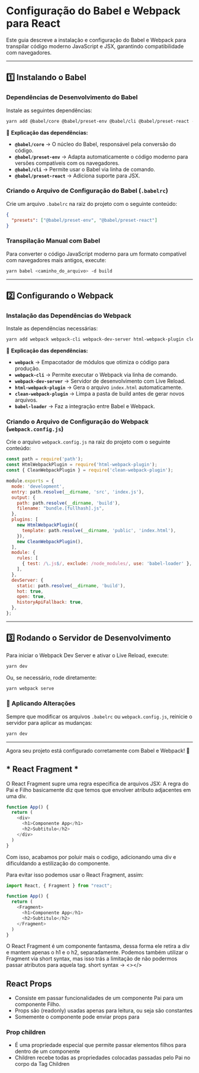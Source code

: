 # **Configuração do Babel e Webpack para React**  

Este guia descreve a instalação e configuração do Babel e Webpack para transpilar código moderno JavaScript e JSX, garantindo compatibilidade com navegadores.  

---

## **1️⃣ Instalando o Babel**  

### **Dependências de Desenvolvimento do Babel**  

Instale as seguintes dependências:  

```sh
yarn add @babel/core @babel/preset-env @babel/cli @babel/preset-react -D
```

📌 **Explicação das dependências:**  

- **`@babel/core`** → O núcleo do Babel, responsável pela conversão do código.  
- **`@babel/preset-env`** → Adapta automaticamente o código moderno para versões compatíveis com os navegadores.  
- **`@babel/cli`** → Permite usar o Babel via linha de comando.  
- **`@babel/preset-react`** → Adiciona suporte para JSX.  

### **Criando o Arquivo de Configuração do Babel (`.babelrc`)**  

Crie um arquivo `.babelrc` na raiz do projeto com o seguinte conteúdo:  

```json
{
  "presets": ["@babel/preset-env", "@babel/preset-react"]
}
```

### **Transpilação Manual com Babel**  

Para converter o código JavaScript moderno para um formato compatível com navegadores mais antigos, execute:  

```sh
yarn babel <caminho_do_arquivo> -d build
```

---

## **2️⃣ Configurando o Webpack**  

### **Instalação das Dependências do Webpack**  

Instale as dependências necessárias:  

```sh
yarn add webpack webpack-cli webpack-dev-server html-webpack-plugin clean-webpack-plugin babel-loader -D
```

📌 **Explicação das dependências:**  

- **`webpack`** → Empacotador de módulos que otimiza o código para produção.  
- **`webpack-cli`** → Permite executar o Webpack via linha de comando.  
- **`webpack-dev-server`** → Servidor de desenvolvimento com Live Reload.  
- **`html-webpack-plugin`** → Gera o arquivo `index.html` automaticamente.  
- **`clean-webpack-plugin`** → Limpa a pasta de build antes de gerar novos arquivos.  
- **`babel-loader`** → Faz a integração entre Babel e Webpack.  

### **Criando o Arquivo de Configuração do Webpack (`webpack.config.js`)**  

Crie o arquivo `webpack.config.js` na raiz do projeto com o seguinte conteúdo:  

```js
const path = require('path');
const HtmlWebpackPlugin = require('html-webpack-plugin');
const { CleanWebpackPlugin } = require('clean-webpack-plugin');

module.exports = {
  mode: 'development',
  entry: path.resolve(__dirname, 'src', 'index.js'),
  output: {
    path: path.resolve(__dirname, 'build'),
    filename: "bundle.[fullhash].js",
  },
  plugins: [
    new HtmlWebpackPlugin({
      template: path.resolve(__dirname, 'public', 'index.html'),
    }),
    new CleanWebpackPlugin(),
  ],
  module: {
    rules: [
      { test: /\.js$/, exclude: /node_modules/, use: 'babel-loader' },
    ],
  },
  devServer: {
    static: path.resolve(__dirname, 'build'),
    hot: true,
    open: true,
    historyApiFallback: true,
  },
};
```

---

## **3️⃣ Rodando o Servidor de Desenvolvimento**  

Para iniciar o Webpack Dev Server e ativar o Live Reload, execute:  

```sh
yarn dev
```

Ou, se necessário, rode diretamente:  

```sh
yarn webpack serve
```

### **🔄 Aplicando Alterações**  

Sempre que modificar os arquivos `.babelrc` ou `webpack.config.js`, reinicie o servidor para aplicar as mudanças:  

```sh
yarn dev
```

---

Agora seu projeto está configurado corretamente com Babel e Webpack! 🚀

## * React Fragment *

O React Fragment supre uma regra especifica de arquivos JSX: 
A regra do Pai e Filho basicamente diz que temos que envolver atributo adjacentes em uma div.

```js
function App() {
  return (      
    <div>
      <h1>Componente App</h1>
      <h2>Subtitulo</h2>
    </div>
  )
}
```

Com isso, acabamos por poluir mais o codigo, adicionando uma div e dificuldando a estilização do componente.

Para evitar isso podemos usar o React Fragment, assim:

```js
import React, { Fragment } from "react";

function App() {
  return (      
    <Fragment>
      <h1>Componente App</h1>
      <h2>Subtitulo</h2>
    </Fragment>
  )
}
```

O React Fragment é um componente fantasma, dessa forma ele retira a div e mantem apenas o h1 e o h2, separadamente.
Podemos também utilizar o Fragment via short syntax, mas isso trás a limitação de não podermos passar atributos para aquela tag.
short syntax -> <></>

## React Props
- Consiste em passar funcionalidades de um componente Pai para um componente Filho.
- Props são (readonly) usadas apenas para leitura, ou seja são constantes
- Somemente o componente <App> pode enviar props para <Post>

### Prop children
- É uma propriedade especial que permite passar elementos filhos para dentro de um componente
- Children recebe todas as propriedades colocadas passadas pelo Pai no corpo da Tag Children